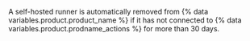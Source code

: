 A self-hosted runner is automatically removed from {% data variables.product.product_name %} if it has not connected to {% data variables.product.prodname_actions %} for more than 30 days.
